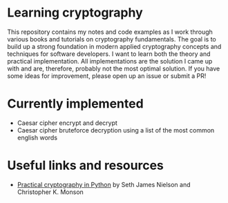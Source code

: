 # Learning cryptography

This repository contains my notes and code examples as I work through various books and tutorials on cryptography fundamentals.
The goal is to build up a strong foundation in modern applied cryptography concepts and techniques for software developers. I want to learn both the theory and practical implementation.
All implementations are the solution I came up with and are, therefore, probably not the most optimal solution. If you have some ideas for improvement, please open up an issue or submit a PR!

# Currently implemented
  - Caesar cipher encrypt and decrypt
  - Caesar cipher bruteforce decryption using a list of the most common english words

# Useful links and resources
  - [Practical cryptography in Python](https://link.springer.com/book/10.1007/978-1-4842-4900-0) by Seth James Nielson and Christopher K. Monson
